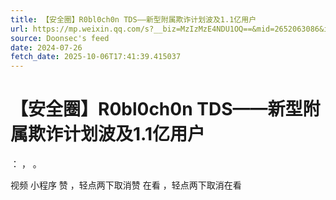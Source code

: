 ```yaml
---
title: 【安全圈】R0bl0ch0n TDS——新型附属欺诈计划波及1.1亿用户
url: https://mp.weixin.qq.com/s?__biz=MzIzMzE4NDU1OQ==&mid=2652063086&idx=4&sn=4cb1efc9ece7cc4641fdb5a422dac737
source: Doonsec's feed
date: 2024-07-26
fetch_date: 2025-10-06T17:41:39.415037
---
```


# 【安全圈】R0bl0ch0n TDS——新型附属欺诈计划波及1.1亿用户

：
，
。

视频
小程序
赞
，轻点两下取消赞
在看
，轻点两下取消在看